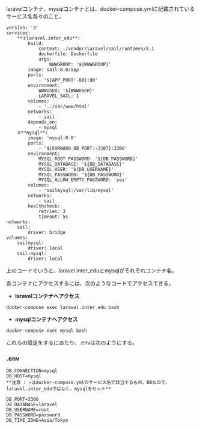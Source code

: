 laravelコンテナ、mysqlコンテナとは、docker-compose.ymlに記載されているサービス名各々のこと。

```
version: '3'
services:
    **①laravel.inter_edu**:
        build:
            context: ./vendor/laravel/sail/runtimes/8.1
            dockerfile: Dockerfile
            args:
                WWWGROUP: '${WWWGROUP}'
        image: sail-8.0/app
        ports:
            - '${APP_PORT:-80}:80'
        environment:
            WWWUSER: '${WWWUSER}'
            LARAVEL_SAIL: 1
        volumes:
            - '.:/var/www/html'
        networks:
            - sail
        depends_on:
            - mysql
    ②**mysql**:
        image: 'mysql:8.0'
        ports:
            - '${FORWARD_DB_PORT:-3307}:3306'
        environment:
            MYSQL_ROOT_PASSWORD: '${DB_PASSWORD}'
            MYSQL_DATABASE: '${DB_DATABASE}'
            MYSQL_USER: '${DB_USERNAME}'
            MYSQL_PASSWORD: '${DB_PASSWORD}'
            MYSQL_ALLOW_EMPTY_PASSWORD: 'yes'
        volumes:
            - 'sailmysql:/var/lib/mysql'
        networks:
            - sail
        healthcheck:
            retries: 3
            timeout: 5s
networks:
    sail:
        driver: bridge
volumes:
    sailmysql:
        driver: local
    sail-mysql:
        driver: local
```

上のコードでいうと、laravel.inter_eduとmysqlがそれぞれコンテナ名。

各コンテナにアクセスするには、次のようなコードでアクセスできる。

- **laravelコンテナへアクセス**

```
docker-compose exec laravel.inter_edu bash
```

- **mysqlコンテナへアクセス**

```
docker-compose exec mysql bash
```

これらの設定をするにあたり、.envは次のようにする。

### **.env**

```
DB_CONNECTION=mysql
DB_HOST=mysql    
**注意 : ↑はdocker-compose.ymlのサービス名で該当するもの、DBなので、laravel.inter_eduではなく、mysqlをセット**

DB_PORT=3306
DB_DATABASE=laravel
DB_USERNAME=root
DB_PASSWORD=password
DB_TIME_ZONE=Asia/Tokyo
```
